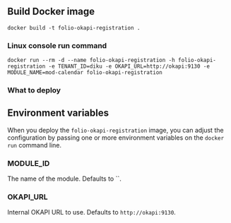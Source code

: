 ## Build Docker image

`docker build -t folio-okapi-registration .`

### Linux console run command

`docker run --rm -d --name folio-okapi-registration -h folio-okapi-registration -e TENANT_ID=diku -e OKAPI_URL=http://okapi:9130 -e MODULE_NAME=mod-calendar folio-okapi-registration`

### What to deploy


## Environment variables

When you deploy the `folio-okapi-registration` image, you can adjust the configuration by passing one or more environment variables on the `docker run` command line.

### MODULE_ID

The name of the module. Defaults to ``.

### OKAPI_URL

Internal OKAPI URL to use. Defaults to `http://okapi:9130`.
